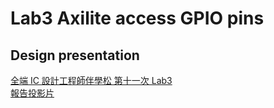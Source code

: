 # Lab3 Axilite access GPIO pins
## Design presentation
[全端 IC 設計工程師伴學松 第十一次 Lab3](https://www.youtube.com/watch?v=OU76cC8wIq4&list=PL5CoDA0gtOHVgDr9OcUw00fQ-8MOtTz4a&index=13&pp=gAQBiAQB)  
[報告投影片](https://github.com/bol-edu/caravel-soc_fpga-lab/blob/main/lab3/doc/Caravel%20FPGA%20Lab%203%20Implement%20-Axilite.pptx)
